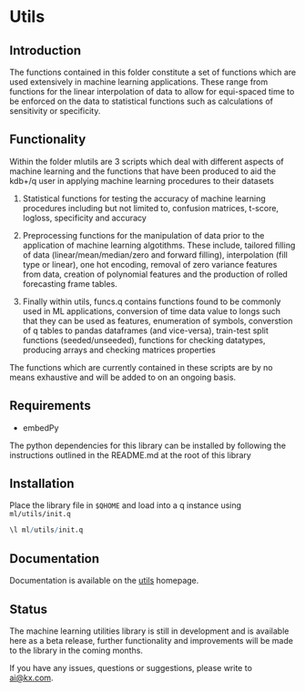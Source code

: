 # Utils
## Introduction
The functions contained in this folder constitute a set of functions which are used extensively in machine learning applications. These range from functions for the linear interpolation of data to allow for equi-spaced time to be enforced on the data to statistical functions such as calculations of sensitivity or specificity.
## Functionality
Within the folder mlutils are 3 scripts which deal with different aspects of machine learning and the functions that have been produced to aid the kdb+/q user in applying machine learning procedures to their datasets

1. Statistical functions for testing the accuracy of machine learning procedures including but not limited to, confusion matrices, t-score, logloss, specificity and accuracy

2. Preprocessing functions for the manipulation of data prior to the application of machine learning algotithms. These include, tailored filling of data (linear/mean/median/zero and forward filling), interpolation (fill type or linear), one hot encoding, removal of zero variance features from data, creation of polynomial features and the production of rolled forecasting frame tables.

3. Finally within utils, funcs.q contains functions found to be commonly used in ML applications, conversion of time data value to longs such that they can be used as features, enumeration of symbols, converstion of q tables to pandas dataframes (and vice-versa), train-test split functions (seeded/unseeded), functions for checking datatypes, producing arrays and checking matrices properties
  
The functions which are currently contained in these scripts are by no means exhaustive and will be added to on an ongoing basis.
## Requirements

- embedPy

The python dependencies for this library can be installed by following the instructions outlined in the README.md at the root of this library

## Installation

Place the library file in `$QHOME` and load into a q instance using `ml/utils/init.q`
```q
\l ml/utils/init.q
```

## Documentation

Documentation is available on the [utils](https://code.kx.com/q/ml/utils/) homepage.

## Status
  
The machine learning utilities library is still in development and is available here as a beta release, further functionality and improvements will be made to the library in the coming months.

If you have any issues, questions or suggestions, please write to ai@kx.com.

